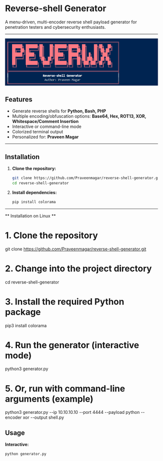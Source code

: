 # Reverse-shell Generator

A menu-driven, multi-encoder reverse shell payload generator for penetration testers and cybersecurity enthusiasts.

---

<p align="center">
  <img src="images/reverse.png" alt="Reverse Shell Generator Banner" width="600"/>
</p>


## Features

- Generate reverse shells for **Python, Bash, PHP**
- Multiple encoding/obfuscation options: **Base64, Hex, ROT13, XOR, Whitespace/Comment Insertion**
- Interactive or command-line mode
- Colorized terminal output
- Personalized for: **Praveen Magar**

---

## Installation

1. **Clone the repository:**
    ```bash
    git clone https://github.com/Praveenmagar/reverse-shell-generator.git
    cd reverse-shell-generator
    ```

2. **Install dependencies:**
    ```bash
    pip install colorama
    ```

---

** Installation on Linux **
# 1. Clone the repository
git clone https://github.com/Praveenmagar/reverse-shell-generator.git

# 2. Change into the project directory
cd reverse-shell-generator

# 3. Install the required Python package
pip3 install colorama

# 4. Run the generator (interactive mode)
python3 generator.py

# 5. Or, run with command-line arguments (example)
python3 generator.py --ip 10.10.10.10 --port 4444 --payload python --encoder xor --output shell.py
## Usage

**Interactive:**
```bash
python generator.py


